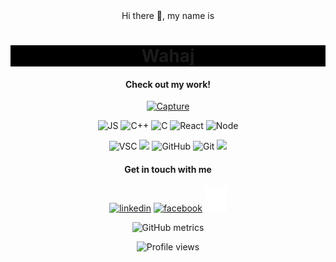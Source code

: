 <div align="center" >
Hi there 👋, my name is <h1 align="center" style="background-color: black;">Wahaj</h1>
  
<!-- ![](snake.gif) -->
  
<h4>Check out my work!</h4>
  
<a href="https://4sleep.itch.io">![Capture](https://user-images.githubusercontent.com/8758774/213474996-124e5db4-3567-4f0c-81fc-c5020a8f31fc.gif)</a>


<p align="center">
  
  <img src="https://img.shields.io/badge/-JavaScript-333333?style=flat&logo=javascript" alt=JS />
  <img src="https://img.shields.io/badge/-C++-333333?style=flat&logo=C%2B%2B&logoColor=00599C" alt=C++ />
  <img src="https://img.shields.io/badge/-C-333333?style=flat&logo=C&logoColor=A8B9CC" alt=C />
  <img src="https://img.shields.io/badge/-React-333333?style=flat&logo=react" alt=React />
  <img src="https://img.shields.io/badge/-Node.js-333333?style=flat&logo=node.js" alt=Node />
  
  
</p>
<p align="center">
  <img src="https://img.shields.io/badge/-Visual%20Studio%20Code-333333?style=flat&logo=visual-studio-code&logoColor=007ACC" alt=VSC />
  <img src="https://img.shields.io/badge/-Ubuntu-333333?style=flat&logo=ubuntu" />
  <img src="https://img.shields.io/badge/-GitHub-333333?style=flat&logo=github" alt=GitHub />
  <img src="https://img.shields.io/badge/-Git-333333?style=flat&logo=git" alt=Git />
  <img src="https://img.shields.io/badge/-PowerShell-333333?style=flat&logo=powershell" />
</p>

<h4>Get in touch with me</h4>

[<img src='icons/linked-in.svg' alt='linkedin' height='40'>](https://www.linkedin.com/in/wahaj-hussain-309727144) [<img src='icons/facebook.svg' alt='facebook' height='40'>](https://www.facebook.com/wahaj.hussain.750) [<img src='icons/instagram.svg' alt='instagram' height='40'>](https://www.instagram.com/whaj47/)

![GitHub metrics](https://metrics.lecoq.io/wahaj-47)

![Profile views](https://gpvc.arturio.dev/wahaj-47)

</div>
